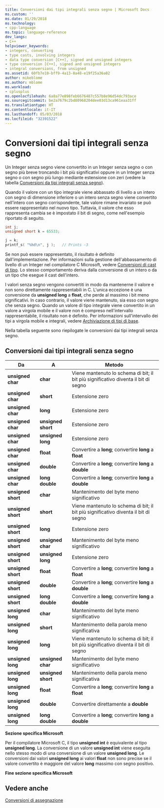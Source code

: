 ```yaml
---
title: Conversioni dai tipi integrali senza segno | Microsoft Docs
ms.custom: ''
ms.date: 01/29/2018
ms.technology:
- cpp-language
ms.topic: language-reference
dev_langs:
- C++
helpviewer_keywords:
- integers, converting
- type casts, involving integers
- data type conversion [C++], signed and unsigned integers
- type conversion [C++], signed and unsigned integers
- integral conversions, from unsigned
ms.assetid: 60fb7e10-bff9-4a13-8a48-e19f25a36a02
author: mikeblome
ms.author: mblome
ms.workload:
- cplusplus
ms.openlocfilehash: 6a8a77e898feb6676487c557b8e96d54dc793ace
ms.sourcegitcommit: be2a7679c2bd80968204dee03d13ca961eaa31ff
ms.translationtype: HT
ms.contentlocale: it-IT
ms.lasthandoff: 05/03/2018
ms.locfileid: "32391522"
---
```

# <a name="conversions-from-unsigned-integral-types"></a>Conversioni dai tipi integrali senza segno

Un Integer senza segno viene convertito in un Integer senza segno o con segno più breve troncando i bit più significativi oppure in un Integer senza segno o con segno più lungo mediante estensione con zeri (vedere la tabella [Conversioni da tipi integrali senza segno](#_clang_table_4..3)).

Quando il valore con un tipo integrale viene abbassato di livello a un intero con segno di dimensione inferiore o un intero senza segno viene convertito nell'intero con segno corrispondente, tale valore rimane invariato se può essere rappresentato nel nuovo tipo. Tuttavia, il valore che esso rappresenta cambia se è impostato il bit di segno, come nell'esempio riportato di seguito.

```C
int j;
unsigned short k = 65533;

j = k;
printf_s( "%hd\n", j );   // Prints -3
```

Se non può essere rappresentato, il risultato è definito dall'implementazione. Per informazioni sulla gestione dell'abbassamento di livello di un Integer nel compilatore C Microsoft, vedere [Conversioni di cast di tipo](../c-language/type-cast-conversions.md). Lo stesso comportamento deriva dalla conversione di un intero o da un tipo che esegue il cast dell'intero.

I valori senza segno vengono convertiti in modo da mantenerne il valore e non sono direttamente rappresentabili in C. L'unica eccezione è una conversione da **unsigned long** a **float**, che perde al massimo i bit meno significativi. In caso contrario, il valore viene mantenuto, sia esso con segno che senza segno. Quando un valore di tipo integrale viene convertito in un valore a virgola mobile e il valore non è compreso nell'intervallo rappresentabile, il risultato non è definito. Per informazioni sull'intervallo dei tipi a virgola mobile e integrali, vedere [Archiviazione di tipi di base](../c-language/storage-of-basic-types.md).

Nella tabella seguente sono riepilogate le conversioni dai tipi integrali senza segno.

## <a name="conversions-from-unsigned-integral-types"></a>Conversioni dai tipi integrali senza segno

|Da|A|Metodo|
|----------|--------|------------|
|**unsigned char**|**char**|Viene mantenuto lo schema di bit; il bit più significativo diventa il bit di segno|
|**unsigned char**|**short**|Estensione zero|
|**unsigned char**|**long**|Estensione zero|
|**unsigned char**|**unsigned short**|Estensione zero|
|**unsigned char**|**unsigned long**|Estensione zero|
|**unsigned char**|**float**|Convertire a **long**; convertire **long** a **float**|
|**unsigned char**|**double**|Convertire a **long**; convertire **long** a **double**|
|**unsigned char**|**long double**|Convertire a **long**; convertire **long** a **double**|
|**unsigned short**|**char**|Mantenimento del byte meno significativo|
|**unsigned short**|**short**|Viene mantenuto lo schema di bit; il bit più significativo diventa il bit di segno|
|**unsigned short**|**long**|Estensione zero|
|**unsigned short**|**unsigned char**|Mantenimento del byte meno significativo|
|**unsigned short**|**unsigned long**|Estensione zero|
|**unsigned short**|**float**|Convertire a **long**; convertire **long** a **float**|
|**unsigned short**|**double**|Convertire a **long**; convertire **long** a **double**|
|**unsigned short**|**long double**|Convertire a **long**; convertire **long** a **double**|
|**unsigned long**|**char**|Mantenimento del byte meno significativo|
|**unsigned long**|**short**|Mantenimento della parola meno significativa|
|**unsigned long**|**long**|Viene mantenuto lo schema di bit; il bit più significativo diventa il bit di segno|
|**unsigned long**|**unsigned char**|Mantenimento del byte meno significativo|
|**unsigned long**|**unsigned short**|Mantenimento della parola meno significativa|
|**unsigned long**|**float**|Convertire a **long**; convertire **long** a **float**|
|**unsigned long**|**double**|Convertire direttamente a **double**|
|**unsigned long**|**long double**|Convertire a **long**; convertire **long** a **double**|

**Sezione specifica Microsoft**

Per il compilatore Microsoft C, il tipo **unsigned int** è equivalente al tipo **unsigned long**. La conversione di un valore **unsigned int** viene eseguita nello stesso modo di una conversione di un valore **unsigned long**. Le conversioni dai valori **unsigned long** ai valori **float** non sono precise se il valore convertito è maggiore del valore **long** massimo con segno positivo.

**Fine sezione specifica Microsoft**

## <a name="see-also"></a>Vedere anche

[Conversioni di assegnazione](../c-language/assignment-conversions.md)  
